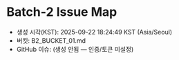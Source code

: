 # Batch-2 Issue Map
- 생성 시각(KST): 2025-09-22 18:24:49 KST (Asia/Seoul)
- 버킷: B2_BUCKET_01.md
- GitHub 이슈: (생성 안됨 — 인증/토큰 미설정)
